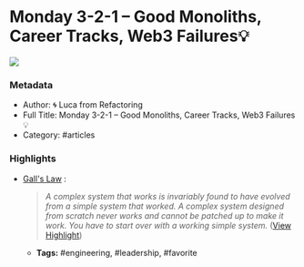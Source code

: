 # Monday 3-2-1 – Good Monoliths, Career Tracks, Web3 Failures💡

![](https://readwise-assets.s3.amazonaws.com/static/images/article2.74d541386bbf.png)

### Metadata

- Author: 🌀 Luca from Refactoring
- Full Title: Monday 3-2-1 – Good Monoliths, Career Tracks, Web3 Failures💡
- Category: #articles

### Highlights

- [Gall's Law](https://substack.com/redirect/ac90832f-b8c9-4419-9add-ddf87cacfbb3?r=yxpo) :
  > *A complex system that works is invariably found to have evolved from a simple system that worked. A complex system designed from scratch never works and cannot be patched up to make it work. You have to start over with a working simple system.* ([View Highlight](https://read.readwise.io/read/01gk0ht5f63kwb2mxk3cc8e934))
    - **Tags:** #engineering, #leadership, #favorite
